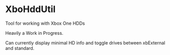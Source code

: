# XboHddUtil
 Tool for working with Xbox One HDDs

Heavily a Work in Progress.

Can currently display minimal HD info and toggle drives between xbExternal and standard.
